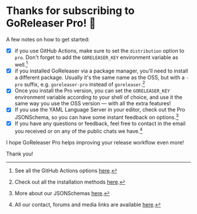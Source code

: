 # Thanks for subscribing to GoReleaser Pro! 🥳

A few notes on how to get started:

- [x] if you use GitHub Actions, make sure to set the `distribution` option to
      `pro`. Don't forget to add the `GORELEASER_KEY` environment variable as
      well.[^actions]
- [x] if you installed GoReleaser via a package manager, you'll need to install
      a different package. Usually it's the same name as the OSS, but with a
      `-pro` suffix, e.g. `goreleaser-pro` instead of `goreleaser`.[^install]
- [x] Once you install the Pro version, you can set the `GORELEASER_KEY`
      environment variable according to your shell of choice, and use it the
      same way you use the OSS version — with all the extra features!
- [x] If you use the YAML Language Server in your editor, check out the Pro
      JSONSchema, so you can have some instant feedback on options.[^schema]
- [x] If you have any questions or feedback, feel free to contact in the email
      you received or on any of the public chats we have.[^links]

I hope GoReleaser Pro helps improving your release workflow even more!

Thank you!

[^actions]: See all the GitHub Actions options [here](ci/actions.md).

[^install]: Check out all the installation methods [here](install.md).

[^schema]: More about our JSONSchemas [here](customization.md).

[^links]: All our contact, forums and media links are available [here](links.md).

